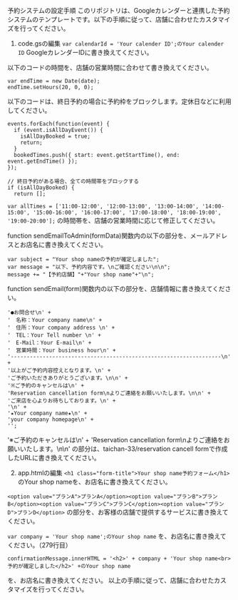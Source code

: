 予約システムの設定手順
このリポジトリは、Googleカレンダーと連携した予約システムのテンプレートです。以下の手順に従って、店舗に合わせたカスタマイズを行ってください。

1. code.gsの編集
```var calendarId = 'Your calender ID';のYour calender ID```
GoogleカレンダーIDに書き換えてください。


以下のコードの時間を、店舗の営業時間に合わせて書き換えてください。

```startTime.setHours(11, 0, 0);
var endTime = new Date(date);
endTime.setHours(20, 0, 0);
```

以下のコードは、終日予約の場合に予約枠をブロックします。定休日などに利用してください。

```// 終日予約をチェックする
events.forEach(function(event) {
  if (event.isAllDayEvent()) {
    isAllDayBooked = true;
    return;
  }
  bookedTimes.push({ start: event.getStartTime(), end: event.getEndTime() });
});

// 終日予約がある場合、全ての時間帯をブロックする
if (isAllDayBooked) {
  return [];
```

```var allTimes = ['11:00-12:00', '12:00-13:00', '13:00-14:00', '14:00-15:00', '15:00-16:00', '16:00-17:00', '17:00-18:00', '18:00-19:00', '19:00-20:00'];```
の時間帯を、店舗の営業時間に応じて修正してください。


function sendEmailToAdmin(formData)関数内の以下の部分を、メールアドレスとお店名に書き換えてください。

```var adminEmail = "Your E-mail";
var subject = "Your shop nameの予約が確定しました";
var message = "以下、予約内容です。\nご確認ください\n\n";
message += "【予約店舗】"+"Your shop name"+"\n";
```


function sendEmail(form)関数内の以下の部分を、店舗情報に書き換えてください。

```'【 ご予約店舗 】 Your shop name\n' +
'●お問合せ\n' +
'　名称：Your company name\n' +
'　住所：Your company address \n' +
'　TEL：Your Tell number \n' +
'　E-Mail：Your E-mail\n' +
'　営業時間：Your business hour\n' +
'------------------------------------------------------------------\n' +
'以上がご予約内容控えとなります。\n' +
'ご予約いただきありがとうございます。\n\n' +
'※ご予約のキャンセルは\n' +
'Reservation cancellation form\nよりご連絡をお願いいたします。\n\n' +
'ご来店を心よりお待ちしております。\n' +
'\n' +
'★Your company name★\n' +
'your company homepage\n' +
'';
```

'※ご予約のキャンセルは\n' + 'Reservation cancellation form\nよりご連絡をお願いいたします。\n\n'
の部分は、taichan-33/reservation cancell formで作成したURLに書き換えてください。


2. app.htmlの編集
```<h1 class="form-title">Your shop name予約フォーム</h1>```
のYour shop nameを、お店名に書き換えてください。

```<option value="プランA">プランA</option><option value="プランB">プランB</option><option value="プランC">プランC</option><option value="プランD">プランD</option>```
の部分を、お客様の店舗で提供するサービスに書き換えてください。

```var company = 'Your shop name';のYour shop name```
を、お店名に書き換えてください。（279行目）

```confirmationMessage.innerHTML = '<h2>' + company + 'Your shop name<br>予約が確定しました</h2>' +のYour shop name```

を、お店名に書き換えてください。
以上の手順に従って、店舗に合わせたカスタマイズを行ってください。
